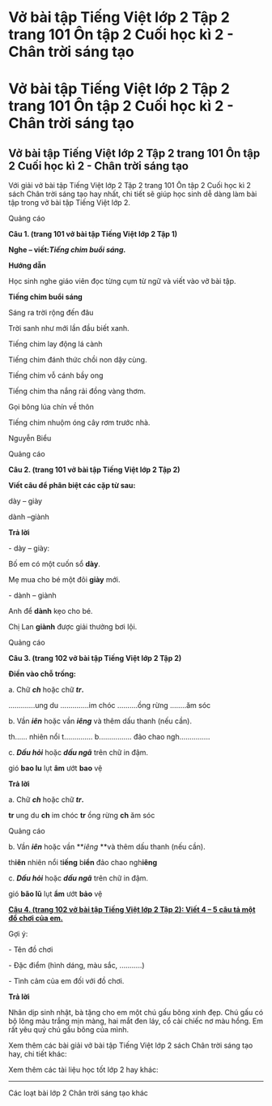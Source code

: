 # Vở bài tập Tiếng Việt lớp 2 Tập 2 trang 101 Ôn tập 2 Cuối học kì 2 - Chân trời sáng tạo

# Vở bài tập Tiếng Việt lớp 2 Tập 2 trang 101 Ôn tập 2 Cuối học kì 2 - Chân trời sáng tạo

## Vở bài tập Tiếng Việt lớp 2 Tập 2 trang 101 Ôn tập 2 Cuối học kì 2 - Chân trời sáng tạo

Với giải vở bài tập Tiếng Việt lớp 2 Tập 2 trang 101 Ôn tập 2 Cuối học kì 2 sách Chân trời sáng tạo hay nhất, chi tiết sẽ giúp học sinh dễ dàng làm bài tập trong vở bài tập Tiếng Việt lớp 2.

Quảng cáo

**Câu 1. (trang 101 vở bài tập Tiếng Việt lớp 2 Tập 1)**

**Nghe – viết:_Tiếng chim buổi sáng._**

**Hướng dẫn**

Học sinh nghe giáo viên đọc từng cụm từ ngữ và viết vào vở bài tập.

**Tiếng chim buổi sáng**

Sáng ra trời rộng đến đâu

Trời sanh như mới lần đầu biết xanh.

Tiếng chim lay động lá cành

Tiếng chim đánh thức chồi non dậy cùng.

Tiếng chim vỗ cánh bầy ong

Tiếng chim tha nắng rải đồng vàng thơm.

Gọi bông lúa chín về thôn

Tiếng chim nhuộm óng cây rơm trước nhà.

Nguyễn Biểu

Quảng cáo

**Câu 2. (trang 101 vở bài tập Tiếng Việt lớp 2 Tập 2)**

**Viết câu để phân biệt các cặp từ sau:**

dày – giày

dành –giành

**Trả lời**

\- dày – giày:

Bố em có một cuốn sổ **dày**.

Mẹ mua cho bé một đôi **giày** mới.

\- dành – giành

Anh để **dành** kẹo cho bé.

Chị Lan **giành** được giải thưởng bơi lội.

Quảng cáo

**Câu 3. (trang 102 vở bài tập Tiếng Việt lớp 2 Tập 2)**

**Điền vào chỗ trống:**

a. Chữ **_ch_** hoặc chữ **_tr_.**

.............ung du ..............im chóc ..........ồng rừng ........ăm sóc

b. Vần **_iên_** hoặc vần **_iêng_** và thêm dấu thanh (nếu cần).

th...... nhiên nổi t.............. b................ đảo chao ngh...............

c. **_Dấu hỏi_** hoặc **_dấu ngã_** trên chữ in đậm.

gió **bao lu** lụt **âm** ướt **bao** vệ 

**Trả lời**

a. Chữ **_ch_** hoặc chữ **_tr_.**

**tr** ung du **ch** im chóc **tr** ồng rừng **ch** ăm sóc

Quảng cáo

b. Vần **_iên_** hoặc vần **_iêng_ **và thêm dấu thanh (nếu cần).

th**iên** nhiên nổi t**iếng** b**iển** đảo chao ngh**iêng**

c. **_Dấu hỏi_** hoặc **_dấu ngã_** trên chữ in đậm.

gió **bão lũ** lụt **ẩm** ướt **bảo** vệ 

[**Câu 4. (trang 102 vở bài tập Tiếng Việt lớp 2 Tập 2): Viết 4 – 5 câu tả một đồ chơi của em.**](https://vietjack.com/vbt-tieng-viet-2-ct/viet-4-5-cau-ta-mot-do-choi-cua-em-vm.jsp)

Gợi ý: 

\- Tên đồ chơi

\- Đặc điểm (hình dáng, màu sắc, ...........)

\- Tình cảm của em đối với đồ chơi.

**Trả lời**

Nhân dịp sinh nhật, bà tặng cho em một chú gấu bông xinh đẹp. Chú gấu có bộ lông màu trắng mịn màng, hai mắt đen láy, cổ cài chiếc nơ màu hồng. Em rất yêu quý chú gấu bông của mình.

Xem thêm các bài giải vở bài tập Tiếng Việt lớp 2 sách Chân trời sáng tạo hay, chi tiết khác:

Xem thêm các tài liệu học tốt lớp 2 hay khác:

* * *

Các loạt bài lớp 2 Chân trời sáng tạo khác
